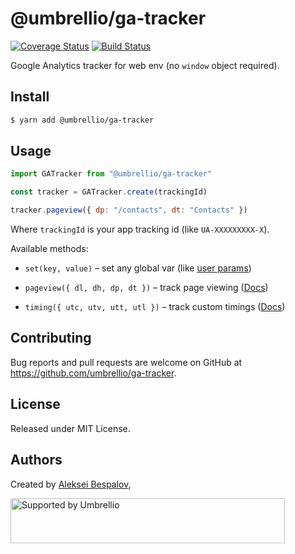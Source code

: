 # @umbrellio/ga-tracker

[![Coverage Status](https://coveralls.io/repos/github/umbrellio/ga-tracker/badge.svg?branch=master)](https://coveralls.io/github/umbrellio/ga-tracker?branch=master)
[![Build Status](https://travis-ci.com/umbrellio/ga-tracker.svg?branch=master)](https://travis-ci.com/umbrellio/ga-tracker)

Google Analytics tracker for web env (no `window` object required).

## Install

```sh
$ yarn add @umbrellio/ga-tracker
```

## Usage

```js
import GATracker from "@umbrellio/ga-tracker"

const tracker = GATracker.create(trackingId)

tracker.pageview({ dp: "/contacts", dt: "Contacts" })
```

Where `trackingId` is your app tracking id (like `UA-XXXXXXXXX-X`).

Available methods:

- `set(key, value)` – set any global var (like [user params](https://developers.google.com/analytics/devguides/collection/protocol/v1/parameters#user))

- `pageview({ dl, dh, dp, dt })` – track page viewing ([Docs](https://developers.google.com/analytics/devguides/collection/protocol/v1/parameters#content))

- `timing({ utc, utv, utt, utl })` – track custom timings ([Docs](https://developers.google.com/analytics/devguides/collection/protocol/v1/parameters#timing))

## Contributing

Bug reports and pull requests are welcome on GitHub at https://github.com/umbrellio/ga-tracker.

## License

Released under MIT License.

## Authors

Created by [Aleksei Bespalov](https://github.com/nulldef),

<a href="https://github.com/umbrellio/">
<img style="float: left;" src="https://umbrellio.github.io/Umbrellio/supported_by_umbrellio.svg" alt="Supported by Umbrellio" width="439" height="72">
</a>
